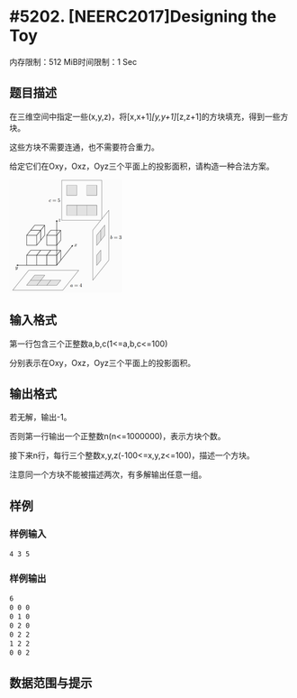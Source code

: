 # #5202. [NEERC2017]Designing the Toy

内存限制：512 MiB时间限制：1 Sec

## 题目描述

在三维空间中指定一些(x,y,z)，将[x,x+1]*[y,y+1]*[z,z+1]的方块填充，得到一些方块。

这些方块不需要连通，也不需要符合重力。

给定它们在Oxy，Oxz，Oyz三个平面上的投影面积，请构造一种合法方案。

![](upload/201803/1.png)

## 输入格式

第一行包含三个正整数a,b,c(1<=a,b,c<=100)

分别表示在Oxy，Oxz，Oyz三个平面上的投影面积。

## 输出格式

若无解，输出-1。

否则第一行输出一个正整数n(n<=1000000)，表示方块个数。

接下来n行，每行三个整数x,y,z(-100<=x,y,z<=100)，描述一个方块。

注意同一个方块不能被描述两次，有多解输出任意一组。

## 样例

### 样例输入

    
    4 3 5
    

### 样例输出

    
    6
    0 0 0
    0 1 0
    0 2 0
    0 2 2
    1 2 2
    0 0 2
    

## 数据范围与提示
